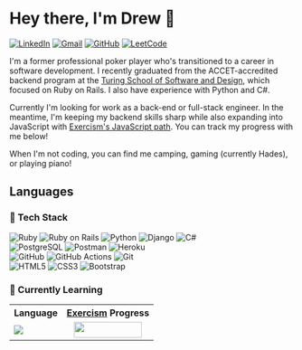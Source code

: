 # Hey there, I'm Drew 👋

[![LinkedIn](https://img.shields.io/badge/-LinkedIn-1572B6?style=flat-square&logo=Linkedin&logoColor=white)](https://www.linkedin.com/in/drew-layton/)
[![Gmail](https://img.shields.io/badge/-Gmail-c14438?style=flat-square&logo=Gmail&logoColor=white)](mailto:dlayton66@gmail.com)
[![GitHub](https://img.shields.io/badge/-GitHub-grey?style=flat-square&logo=GitHub&logoColor=white)](https://github.com/dlayton66)
[![LeetCode](https://img.shields.io/badge/-LeetCode-FFA116?style=flat-square&logo=LeetCode&logoColor=black)](https://leetcode.com/dlayton66/)

I'm a former professional poker player who's transitioned to a career in software development.  I recently graduated from the ACCET-accredited backend program at the [Turing School of Software and Design](https://turing.edu/), which focused on Ruby on Rails.  I also have experience with Python and C#.

Currently I'm looking for work as a back-end or full-stack engineer.  In the meantime, I'm keeping my backend skills sharp while also expanding into JavaScript with [Exercism's JavaScript path](https://exercism.org/tracks/javascript).  You can track my progress with me below!

When I'm not coding, you can find me camping, gaming (currently Hades), or playing piano!

## Languages

### 🔭 Tech Stack
![Ruby](https://img.shields.io/badge/Ruby-c14438?style=for-the-badge&logo=ruby&logoColor=white)
![Ruby on Rails](https://img.shields.io/badge/Rails-c14438?style=for-the-badge&logo=ruby-on-rails&logoColor=white)
![Python](https://img.shields.io/badge/Python-FFD43B?style=for-the-badge&logo=python&logoColor=blue)
![Django](https://img.shields.io/badge/Django-grey?style=for-the-badge&logo=django&logoColor=green)
![C#](https://img.shields.io/badge/c%23-%23239120.svg?style=for-the-badge&logo=c-sharp&logoColor=white)
<br>
![PostgreSQL](https://img.shields.io/badge/PostgreSQL-1572B6?style=for-the-badge&logo=postgresql&logoColor=white)
![Postman](https://img.shields.io/badge/Postman-FF6C37?style=for-the-badge&logo=Postman&logoColor=white)
![Heroku](https://img.shields.io/badge/Heroku-685EA9?style=for-the-badge&logo=heroku&logoColor=white)
<br>
![GitHub](https://img.shields.io/badge/-GitHub-grey?style=for-the-badge&logo=GitHub&logoColor=white)
![GitHub Actions](https://img.shields.io/badge/Github%20Actions-1572B6?style=for-the-badge&logo=githubactions&logoColor=white)
![Git](https://img.shields.io/badge/GIT-FF6C37?style=for-the-badge&logo=git&logoColor=white)
<br>
![HTML5](https://img.shields.io/badge/HTML5-FF6C37?style=for-the-badge&logo=html5&logoColor=white)
![CSS3](https://img.shields.io/badge/CSS3-1572B6?style=for-the-badge&logo=css3&logoColor=white)
![Bootstrap](https://img.shields.io/badge/Bootstrap-685EA9?style=for-the-badge&logo=bootstrap&logoColor=white)


### 🌱 Currently Learning
<table>
  <tr>
    <th>Language</th>
    <th><a href="https://exercism.org/tracks/javascript">Exercism</a> Progress</th>
  </tr>
  <tr>
    <td>
      <img align="center" src="https://img.shields.io/badge/JavaScript-grey?style=for-the-badge&logo=javascript&logoColor=F7DF1E"></img>
    </td>
    <td align="center">
      <img align="center" width="120" height="28" src="https://geps.dev/progress/8?dangerColor=5cb85c&warningColor=5cb85c&successColor=5cb85c"></img>
    </td>
  </tr>
</table>

 

<!--
- 🔭 I’m currently working on ...

- 👯 I’m looking to collaborate on ...
- 🤔 I’m looking for help with ...
- 💬 Ask me about ...
- 📫 How to reach me: ...
- 😄 Pronouns: ...
- ⚡ Fun fact: ...
-->
